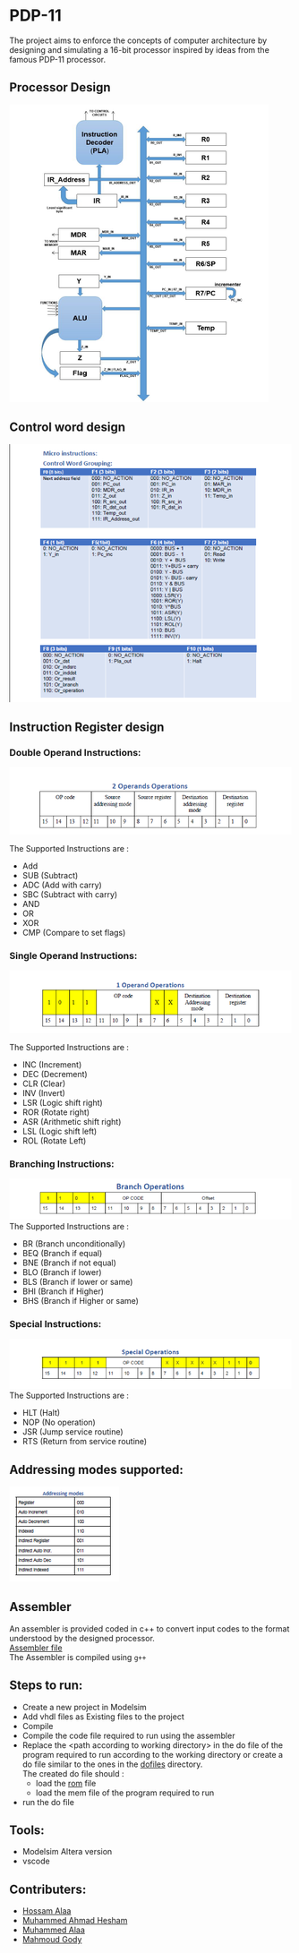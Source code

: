 # PDP-11
The project aims to enforce the concepts of computer architecture by designing and simulating a 16-bit processor inspired by ideas from the famous PDP-11 processor.

## Processor Design

![Processor Design](Figures\Processor_design.png)

## Control word design
![Control Word](Figures\ControlWord.png)

## Instruction Register design
### Double Operand Instructions:
![double](Figures\Double_IR.png)

The Supported Instructions are :
- Add 
- SUB (Subtract)
- ADC (Add with carry)
- SBC (Subtract with carry)
- AND 
- OR
- XOR
- CMP (Compare to set flags)

### Single Operand Instructions:
![Single](Figures\Single_IR.png)

The Supported Instructions are :
- INC (Increment)
- DEC (Decrement)
- CLR (Clear)
- INV (Invert)
- LSR (Logic shift right)
- ROR (Rotate right)
- ASR (Arithmetic shift right)
- LSL (Logic shift left)
- ROL (Rotate Left)

### Branching Instructions:
![Branch](Figures\Branch_IR.png)
The Supported Instructions are :
- BR (Branch unconditionally)
- BEQ (Branch if equal)
- BNE (Branch if not equal)
- BLO (Branch if lower)
- BLS (Branch if lower or same)
- BHI (Branch if Higher)
- BHS (Branch if Higher or same)

### Special Instructions:
![Special](Figures\Special_IR.png)
The Supported Instructions are : 
- HLT (Halt)
- NOP (No operation)
- JSR (Jump service routine)
- RTS (Return from service routine)

## Addressing modes supported:
![Add modes](Figures\add_modes.png)

## Assembler
An assembler is provided coded in c++ to convert input codes to the format understood by the designed processor.  \
[Assembler file](assembler.cpp)  \
The Assembler is compiled using `g++`


## Steps to run:
- Create a new project in Modelsim
- Add vhdl files as Existing files to the project
- Compile
- Compile the code file required to run using the assembler
- Replace the \<path according to working directory> in the do file of the program required to run according to the working directory or create a do file similar to the ones in the [dofiles](dofiles) directory.  \
The created do file should :
  - load the [rom](rom.mem) file
  -  load the mem file of the program required to run 
- run the do file

## Tools: 
- Modelsim Altera version
- vscode

## Contributers:
- [Hossam Alaa](https://github.com/hossamalaa69)
- [Muhammed Ahmad Hesham](https://github.com/Etshawy1)
- [Muhammed Alaa](https://github.com/MuhammeedAlaa)
- [Mahmoud Gody](https://github.com/Moodrammer)

